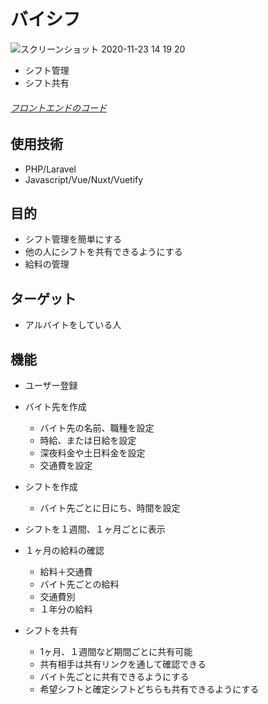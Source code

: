 # バイシフ
![スクリーンショット 2020-11-23 14 19 20](https://user-images.githubusercontent.com/56750754/99931913-a8ca2b80-2d99-11eb-836b-73ccfb17aec6.png)
- シフト管理
- シフト共有

###### [フロントエンドのコード](https://github.com/devkeita/baishif-front)

## 使用技術
- PHP/Laravel
- Javascript/Vue/Nuxt/Vuetify

## 目的

- シフト管理を簡単にする
- 他の人にシフトを共有できるようにする
- 給料の管理

## ターゲット

- アルバイトをしている人

## 機能

- ユーザー登録

- バイト先を作成
  - バイト先の名前、職種を設定
  - 時給、または日給を設定
  - 深夜料金や土日料金を設定
  - 交通費を設定

- シフトを作成
  - バイト先ごとに日にち、時間を設定

- シフトを１週間、１ヶ月ごとに表示

- １ヶ月の給料の確認
  - 給料＋交通費
  - バイト先ごとの給料
  - 交通費別
  - １年分の給料
  
- シフトを共有
  - 1ヶ月、１週間など期間ごとに共有可能
  - 共有相手は共有リンクを通して確認できる
  - バイト先ごとに共有できるようにする
  - 希望シフトと確定シフトどちらも共有できるようにする
  
  

